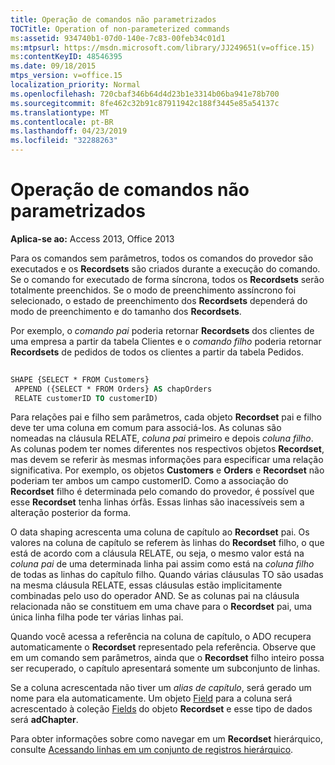 ```yaml
---
title: Operação de comandos não parametrizados
TOCTitle: Operation of non-parameterized commands
ms:assetid: 934740b1-07d0-140e-7c83-00feb34c01d1
ms:mtpsurl: https://msdn.microsoft.com/library/JJ249651(v=office.15)
ms:contentKeyID: 48546395
ms.date: 09/18/2015
mtps_version: v=office.15
localization_priority: Normal
ms.openlocfilehash: 720cbaf346b64d4d23b1e3314b06ba941e78b700
ms.sourcegitcommit: 8fe462c32b91c87911942c188f3445e85a54137c
ms.translationtype: MT
ms.contentlocale: pt-BR
ms.lasthandoff: 04/23/2019
ms.locfileid: "32288263"
---
```

# <a name="operation-of-non-parameterized-commands"></a>Operação de comandos não parametrizados


**Aplica-se ao:** Access 2013, Office 2013

Para os comandos sem parâmetros, todos os comandos do provedor são executados e os **Recordsets** são criados durante a execução do comando. Se o comando for executado de forma síncrona, todos os **Recordsets** serão totalmente preenchidos. Se o modo de preenchimento assíncrono foi selecionado, o estado de preenchimento dos **Recordsets** dependerá do modo de preenchimento e do tamanho dos **Recordsets**.

Por exemplo, o *comando pai* poderia retornar **Recordsets** dos clientes de uma empresa a partir da tabela Clientes e o *comando filho* poderia retornar **Recordsets** de pedidos de todos os clientes a partir da tabela Pedidos.

```vb 
 
SHAPE {SELECT * FROM Customers} 
 APPEND ({SELECT * FROM Orders} AS chapOrders 
 RELATE customerID TO customerID) 
```

Para relações pai e filho sem parâmetros, cada objeto **Recordset** pai e filho deve ter uma coluna em comum para associá-los. As colunas são nomeadas na cláusula RELATE, *coluna pai* primeiro e depois *coluna filho*. As colunas podem ter nomes diferentes nos respectivos objetos **Recordset**, mas devem se referir às mesmas informações para especificar uma relação significativa. Por exemplo, os objetos **Customers** e **Orders** e **Recordset** não poderiam ter ambos um campo customerID. Como a associação do **Recordset** filho é determinada pelo comando do provedor, é possível que esse **Recordset** tenha linhas órfãs. Essas linhas são inacessíveis sem a alteração posterior da forma.

O data shaping acrescenta uma coluna de capítulo ao **Recordset** pai. Os valores na coluna de capítulo se referem às linhas do **Recordset** filho, o que está de acordo com a cláusula RELATE, ou seja, o mesmo valor está na *coluna pai* de uma determinada linha pai assim como está na *coluna filho* de todas as linhas do capítulo filho. Quando várias cláusulas TO são usadas na mesma cláusula RELATE, essas cláusulas estão implicitamente combinadas pelo uso do operador AND. Se as colunas pai na cláusula relacionada não se constituem em uma chave para o **Recordset** pai, uma única linha filha pode ter várias linhas pai.

Quando você acessa a referência na coluna de capítulo, o ADO recupera automaticamente o **Recordset** representado pela referência. Observe que em um comando sem parâmetros, ainda que o **Recordset** filho inteiro possa ser recuperado, o capítulo apresentará somente um subconjunto de linhas.

Se a coluna acrescentada não tiver um *alias de capítulo*, será gerado um nome para ela automaticamente. Um objeto [Field](field-object-ado.md) para a coluna será acrescentado à coleção [Fields](fields-collection-ado.md) do objeto **Recordset** e esse tipo de dados será **adChapter**.

Para obter informações sobre como navegar em um **Recordset** hierárquico, consulte [Acessando linhas em um conjunto de registros hierárquico](accessing-rows-in-a-hierarchical-recordset.md).

